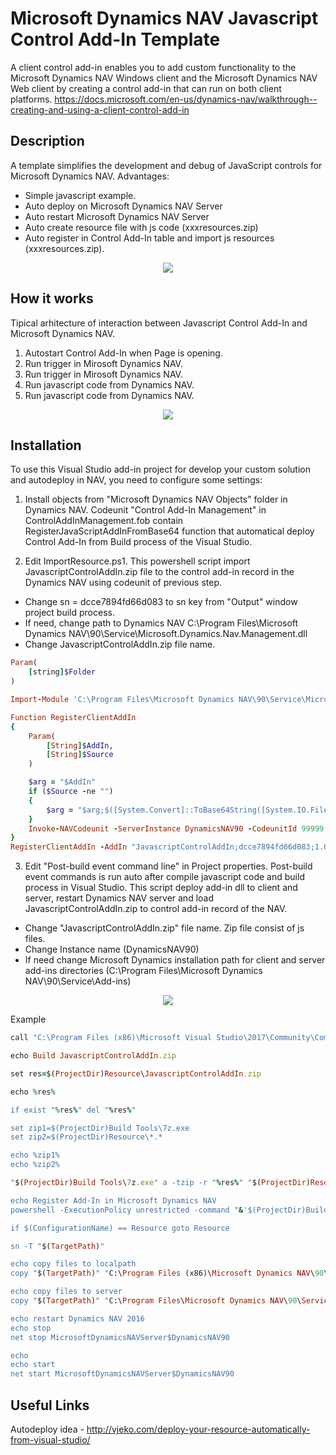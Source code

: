 # Microsoft Dynamics NAV Javascript Control Add-In Template

A client control add-in enables you to add custom functionality to the Microsoft Dynamics NAV Windows client and the Microsoft Dynamics NAV Web client by creating a control add-in that can run on both client platforms.
https://docs.microsoft.com/en-us/dynamics-nav/walkthrough--creating-and-using-a-client-control-add-in

## Description
A template simplifies the development and debug of JavaScript controls for Microsoft Dynamics NAV.
Advantages:
- Simple javascript example.
- Auto deploy on Microsoft Dynamics NAV Server
- Auto restart Microsoft Dynamics NAV Server
- Auto create resource file with js code (xxxresources.zip)
- Auto register in Control Add-In table and import js resources (xxxresources.zip).

<p align="center">
    <img src="https://github.com/setrange/NAVJSControlAddIn/blob/master/Microsoft%20Dynamics%20NAV%20Objects/NAVView.png">
</p>

## How it works
Tipical arhitecture of interaction between Javascript Control Add-In and Microsoft Dynamics NAV.
1. Autostart Control Add-In when Page is opening.
2. Run trigger in Mirosoft Dynamics NAV.
3. Run trigger in Mirosoft Dynamics NAV.
4. Run javascript code from Dynamics NAV.
4. Run javascript code from Dynamics NAV.
<p align="center">
    <img src="https://github.com/setrange/NAVJSControlAddIn/blob/master/Microsoft%20Dynamics%20NAV%20Objects/SchemeJSAddin.png">
</p>

## Installation
To use this Visual Studio add-in project for develop your custom solution and autodeploy in NAV, you need to configure some settings:
1. Install objects from "Microsoft Dynamics NAV Objects" folder in Dynamics NAV. Codeunit "Control Add-In Management" in ControlAddInManagement.fob contain RegisterJavaScriptAddInFromBase64 function that automatical deploy Control Add-In from Build process of the Visual Studio.

2. Edit ImportResource.ps1. This powershell script import JavascriptControlAddIn.zip file to the control add-in record in the Dynamics NAV using codeunit of previous step. 
- Change sn = dcce7894fd66d083 to sn key from "Output" window project build process.
- If need, change path to Dynamics NAV C:\Program Files\Microsoft Dynamics NAV\90\Service\Microsoft.Dynamics.Nav.Management.dll
- Change JavascriptControlAddIn.zip file name.

```Ruby
Param(
	[string]$Folder
)

Import-Module 'C:\Program Files\Microsoft Dynamics NAV\90\Service\Microsoft.Dynamics.Nav.Management.dll'

Function RegisterClientAddIn
{
    Param(
		[String]$AddIn,
		[String]$Source
    )

	$arg = "$AddIn"
	if ($Source -ne "")
	{
		$arg = "$arg;$([System.Convert]::ToBase64String([System.IO.File]::ReadAllBytes($Source)))"
	}
	Invoke-NAVCodeunit -ServerInstance DynamicsNAV90 -CodeunitId 99999 -MethodName RegisterJavaScriptAddInFromBase64 -Argument "$arg"
}
RegisterClientAddIn -AddIn "JavascriptControlAddIn;dcce7894fd66d083;1.0.0.0;NAV Control Add-In Template" -Source "$($Folder)Resource\JavascriptControlAddIn.zip"
```

3. Edit "Post-build event command line" in Project properties. Post-build event commands is run auto after compile javascript code and build process in Visual Studio. This script deploy add-in dll to client and server, restart Dynamics NAV server and load JavascriptControlAddIn.zip to control add-in record of the NAV.
- Change "JavascriptControlAddIn.zip" file name. Zip file consist of js files.
- Change Instance name (DynamicsNAV90)
- If need change Microsoft Dynamics installation path for client and server add-ins directories (C:\Program Files\Microsoft Dynamics NAV\90\Service\Add-ins)

<p align="center">
    <img src="https://github.com/Setrange/JavascriptControlAddInTemplate/blob/master/Microsoft%20Dynamics%20NAV%20Objects/ControlAddInPostBuildEvent.png">
</p>

Example

```ruby
call "C:\Program Files (x86)\Microsoft Visual Studio\2017\Community\Common7\Tools\VsDevCmd.bat" > NUL

echo Build JavascriptControlAddIn.zip

set res=$(ProjectDir)Resource\JavascriptControlAddIn.zip

echo %res%

if exist "%res%" del "%res%"

set zip1=$(ProjectDir)Build Tools\7z.exe
set zip2=$(ProjectDir)Resource\*.*

echo %zip1%
echo %zip2%

"$(ProjectDir)Build Tools\7z.exe" a -tzip -r "%res%" "$(ProjectDir)Resource\*.*" > NUL

echo Register Add-In in Microsoft Dynamics NAV 
powershell -ExecutionPolicy unrestricted -command "&'$(ProjectDir)Build Tools\ImportResource.ps1' -Folder '$(ProjectDir)'"

if $(ConfigurationName) == Resource goto Resource

sn -T "$(TargetPath)"

echo copy files to localpath
copy "$(TargetPath)" "C:\Program Files (x86)\Microsoft Dynamics NAV\90\RoleTailored Client\Add-ins" 

echo copy files to server
copy "$(TargetPath)" "C:\Program Files\Microsoft Dynamics NAV\90\Service\Add-ins" 

echo restart Dynamics NAV 2016
echo stop
net stop MicrosoftDynamicsNAVServer$DynamicsNAV90

echo 
echo start
net start MicrosoftDynamicsNAVServer$DynamicsNAV90
```

## Useful Links
Autodeploy idea - http://vjeko.com/deploy-your-resource-automatically-from-visual-studio/
